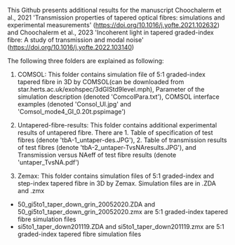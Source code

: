 This Github presents additional results for the manuscript Choochalerm et al., 2021 'Transmission properties of tapered optical fibres: simulations and experimental measurements' (https://doi.org/10.1016/j.yofte.2021.102632) and Choochalerm et al., 2023 'Incoherent light in tapered graded-index fibre: A study of transmission and modal noise' (https://doi.org/10.1016/j.yofte.2022.103140)

The following three folders are explained as following:
1. COMSOL: This folder contains simulation file of 5:1 graded-index tapered fibre in 3D by COMSOL(can be downloaded from star.herts.ac.uk/exohspec/3dGIStd9level.mph), Parameter of the simulation description (denoted 'ComcolPara.txt'), COMSOL interface examples (denoted 'Consol_UI.jpg' and 'Comsol_mode4_GI_0.20t.pspimage') 

2. Untapered-fibre-results: This folder contains additional experimental results of untapered fibre. There are 1. Table of specification of test fibres (denote 'tbA-1_untaper-des.JPG'), 2. Table of transmission results of test fibres (denote 'tbA-2_untaper-TvsNAresults.JPG'), and Transmission versus NAeff of test fibre results (denote 'untaper_TvsNA.pdf')

3. Zemax: This folder contains simulation files of 5:1 graded-index and step-index tapered fibre in 3D by Zemax. Simulation files are in .ZDA and .zmx 
  - 50_gi5to1_taper_down_grin_20052020.ZDA and 50_gi5to1_taper_down_grin_20052020.zmx are 5:1 graded-index tapered fibre simulation files
  - si5to1_taper_down201119.ZDA and si5to1_taper_down201119.zmx are 5:1 graded-index tapered fibre simulation files
